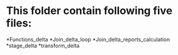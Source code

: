 # This folder contain following five files:
  *Functions_delta
  *Join_delta_loop
  *Join_delta_reports_calculation
  *stage_delta
  *transform_delta
